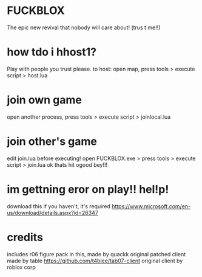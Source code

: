 # FUCKBLOX
The epic new revival that nobody will care about!
(trus t me!!)

# how tdo i hhost1?
Play with people you trust please.
to host: open map, press tools > execute script > host.lua
# join own game
open another process, press tools > execute script > joinlocal.lua
# join other's game
edit join.lua before executing!
open FUCKBLOX.exe > press tools > execute script > join.lua
ok thats hit ogood bey!!!

# im gettning eror on play!! hel!p!
download this if you haven't, it's required
https://www.microsoft.com/en-us/download/details.aspx?id=26347

# credits
includes r06 figure pack in this, made by quackk
original patched client made by table https://github.com/t4blee/tab07-client
original client by roblox corp
